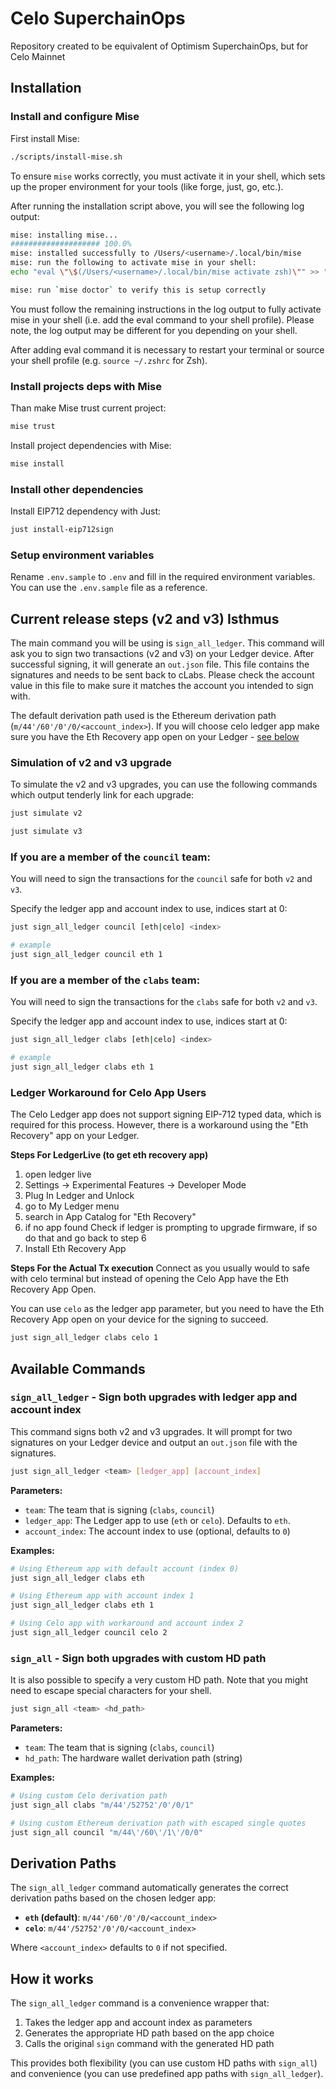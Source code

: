# Celo SuperchainOps

Repository created to be equivalent of Optimism SuperchainOps, but for Celo Mainnet

## Installation

### Install and configure Mise

First install Mise:
```bash
./scripts/install-mise.sh
```

To ensure `mise` works correctly, you must activate it in your shell, which sets up the proper environment for your tools (like forge, just, go, etc.).

After running the installation script above, you will see the following log output:

```bash
mise: installing mise...
#################### 100.0%
mise: installed successfully to /Users/<username>/.local/bin/mise
mise: run the following to activate mise in your shell:
echo "eval \"\$(/Users/<username>/.local/bin/mise activate zsh)\"" >> "/Users/<username>/.zshrc"

mise: run `mise doctor` to verify this is setup correctly
```

You must follow the remaining instructions in the log output to fully activate mise in your shell (i.e. add the eval command to your shell profile). Please note, the log output may be different for you depending on your shell.

After adding eval command it is necessary to restart your terminal or source your shell profile (e.g. `source ~/.zshrc` for Zsh).

### Install projects deps with Mise

Than make Mise trust current project:
```bash
mise trust
```

Install project dependencies with Mise:
```bash
mise install
```

### Install other dependencies

Install EIP712 dependency with Just:
```bash
just install-eip712sign
```

### Setup environment variables

Rename `.env.sample` to `.env` and fill in the required environment variables. You can use the `.env.sample` file as a reference.

## Current release steps (v2 and v3) Isthmus

The main command you will be using is `sign_all_ledger`. This command will ask you to sign two transactions (v2 and v3) on your Ledger device. After successful signing, it will generate an `out.json` file. This file contains the signatures and needs to be sent back to cLabs. Please check the account value in this file to make sure it matches the account you intended to sign with.

The default derivation path used is the Ethereum derivation path (`m/44'/60'/0'/0/<account_index>`). If you will choose celo ledger app make sure you have the Eth Recovery app open on your Ledger - [see below](#ledger-workaround-for-celo-app-users)

### Simulation of v2 and v3 upgrade

To simulate the v2 and v3 upgrades, you can use the following commands which output tenderly link for each upgrade:

```bash
just simulate v2
```

```bash
just simulate v3
```


### If you are a member of the `council` team:

You will need to sign the transactions for the `council` safe for both `v2` and `v3`.

Specify the ledger app and account index to use, indices start at 0: 
```bash
just sign_all_ledger council [eth|celo] <index> 

# example
just sign_all_ledger council eth 1
```

### If you are a member of the `clabs` team:

You will need to sign the transactions for the `clabs` safe for both `v2` and `v3`.

Specify the ledger app and account index to use, indices start at 0: 
```bash
just sign_all_ledger clabs [eth|celo] <index>

# example
just sign_all_ledger clabs eth 1
```

### Ledger Workaround for Celo App Users

The Celo Ledger app does not support signing EIP-712 typed data, which is required for this process. However, there is a workaround using the "Eth Recovery" app on your Ledger.

**Steps For LedgerLive (to get eth recovery app)**
1. open ledger live
2. Settings -> Experimental Features -> Developer Mode
3. Plug In Ledger and Unlock
4. go to My Ledger menu
5. search in App Catalog for "Eth Recovery"
6. if no app found Check if ledger is prompting to upgrade firmware, if so do that and go back to step 6
7. Install Eth Recovery App

**Steps For the Actual Tx execution**
Connect as you usually would to safe with celo terminal but instead of opening the Celo App have the Eth Recovery App Open.

You can use `celo` as the ledger app parameter, but you need to have the Eth Recovery App open on your device for the signing to succeed.

```bash
just sign_all_ledger clabs celo 1
```

## Available Commands

### `sign_all_ledger` - Sign both upgrades with ledger app and account index

This command signs both v2 and v3 upgrades. It will prompt for two signatures on your Ledger device and output an `out.json` file with the signatures.

```bash
just sign_all_ledger <team> [ledger_app] [account_index]
```

**Parameters:**
*   `team`: The team that is signing (`clabs`, `council`)
*   `ledger_app`: The Ledger app to use (`eth` or `celo`). Defaults to `eth`.
*   `account_index`: The account index to use (optional, defaults to `0`)

**Examples:**
```bash
# Using Ethereum app with default account (index 0)
just sign_all_ledger clabs eth

# Using Ethereum app with account index 1
just sign_all_ledger clabs eth 1

# Using Celo app with workaround and account index 2
just sign_all_ledger council celo 2
```

### `sign_all` - Sign both upgrades with custom HD path

It is also possible to specify a very custom HD path. Note that you might need to escape special characters for your shell.

```bash
just sign_all <team> <hd_path>
```

**Parameters:**
*   `team`: The team that is signing (`clabs`, `council`)
*   `hd_path`: The hardware wallet derivation path (string)

**Examples:**
```bash
# Using custom Celo derivation path
just sign_all clabs "m/44'/52752'/0'/0/1"

# Using custom Ethereum derivation path with escaped single quotes
just sign_all council "m/44\'/60\'/1\'/0/0"
```

## Derivation Paths

The `sign_all_ledger` command automatically generates the correct derivation paths based on the chosen ledger app:

*   **`eth` (default)**: `m/44'/60'/0'/0/<account_index>`
*   **`celo`**: `m/44'/52752'/0'/0/<account_index>`

Where `<account_index>` defaults to `0` if not specified.

## How it works

The `sign_all_ledger` command is a convenience wrapper that:
1. Takes the ledger app and account index as parameters
2. Generates the appropriate HD path based on the app choice
3. Calls the original `sign` command with the generated HD path

This provides both flexibility (you can use custom HD paths with `sign_all`) and convenience (you can use predefined app paths with `sign_all_ledger`).
